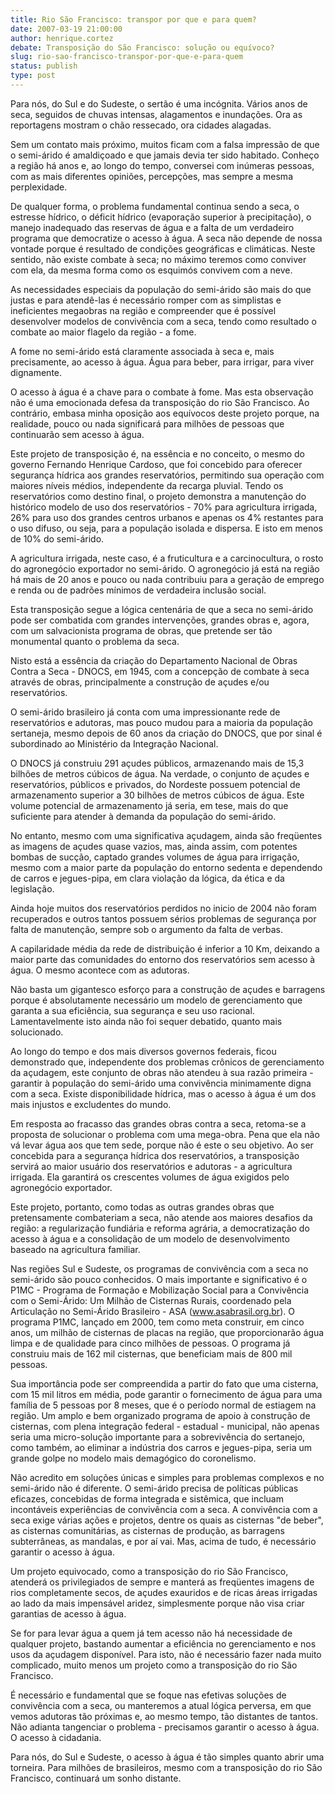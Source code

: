 ```yaml
---
title: Rio São Francisco: transpor por que e para quem?  
date: 2007-03-19 21:00:00
author: henrique.cortez
debate: Transposição do São Francisco: solução ou equívoco?  
slug: rio-sao-francisco-transpor-por-que-e-para-quem
status: publish 
type: post
---
```


  
  
Para nós, do Sul e do Sudeste, o sertão é uma incógnita. Vários anos de seca, seguidos de chuvas intensas, alagamentos e inundações. Ora as reportagens mostram o chão ressecado, ora cidades alagadas.   
  
  
Sem um contato mais próximo, muitos ficam com a falsa impressão de que o semi-árido é amaldiçoado e que jamais devia ter sido habitado. Conheço a região há anos e, ao longo do tempo, conversei com inúmeras pessoas, com as mais diferentes opiniões, percepções, mas sempre a mesma perplexidade.  
  
  
De qualquer forma, o problema fundamental continua sendo a seca, o estresse hídrico, o déficit hídrico (evaporação superior à precipitação), o manejo inadequado das reservas de água e a falta de um verdadeiro programa que democratize o acesso à água. A seca não depende de nossa vontade porque é resultado de condições geográficas e climáticas. Neste sentido, não existe combate à seca; no máximo teremos como conviver com ela, da mesma forma como os esquimós convivem com a neve.   
  
  
As necessidades especiais da população do semi-árido são mais do que justas e para atendê-las é necessário romper com as simplistas e ineficientes megaobras na região e compreender que é possível desenvolver modelos de convivência com a seca, tendo como resultado o combate ao maior flagelo da região - a fome.   
  
  
A fome no semi-árido está claramente associada à seca e, mais precisamente, ao acesso à água. Água para beber, para irrigar, para viver dignamente.   
  
  
O acesso à água é a chave para o combate à fome. Mas esta observação não é uma emocionada defesa da transposição do rio São Francisco. Ao contrário, embasa minha oposição aos equívocos deste projeto porque, na realidade, pouco ou nada significará para milhões de pessoas que continuarão sem acesso à água.   
  
  
Este projeto de transposição é, na essência e no conceito, o mesmo do governo Fernando Henrique Cardoso, que foi concebido para oferecer segurança hídrica aos grandes reservatórios, permitindo sua operação com maiores níveis médios, independente da recarga pluvial. Tendo os reservatórios como destino final, o projeto demonstra a manutenção do histórico modelo de uso dos reservatórios - 70% para agricultura irrigada, 26% para uso dos grandes centros urbanos e apenas os 4% restantes para o uso difuso, ou seja, para a população isolada e dispersa. E isto em menos de 10% do semi-árido.   
  
  
A agricultura irrigada, neste caso, é a fruticultura e a carcinocultura, o rosto do agronegócio exportador no semi-árido. O agronegócio já está na região há mais de 20 anos e pouco ou nada contribuiu para a geração de emprego e renda ou de padrões mínimos de verdadeira inclusão social.   
  
  
Esta transposição segue a lógica centenária de que a seca no semi-árido pode ser combatida com grandes intervenções, grandes obras e, agora, com um salvacionista programa de obras, que pretende ser tão monumental quanto o problema da seca.   
  
  
Nisto está a essência da criação do Departamento Nacional de Obras Contra a Seca - DNOCS, em 1945, com a concepção de combate à seca através de obras, principalmente a construção de açudes e/ou reservatórios.   
  
  
O semi-árido brasileiro já conta com uma impressionante rede de reservatórios e adutoras, mas pouco mudou para a maioria da população sertaneja, mesmo depois de 60 anos da criação do DNOCS, que por sinal é subordinado ao Ministério da Integração Nacional.   
  
  
O DNOCS já construiu 291 açudes públicos, armazenando mais de 15,3 bilhões de metros cúbicos de água. Na verdade, o conjunto de açudes e reservatórios, públicos e privados, do Nordeste possuem potencial de armazenamento superior a 30 bilhões de metros cúbicos de água. Este volume potencial de armazenamento já seria, em tese, mais do que suficiente para atender à demanda da população do semi-árido.   
  
  
No entanto, mesmo com uma significativa açudagem, ainda são freqüentes as imagens de açudes quase vazios, mas, ainda assim, com potentes bombas de sucção, captado grandes volumes de água para irrigação, mesmo com a maior parte da população do entorno sedenta e dependendo de carros e jegues-pipa, em clara violação da lógica, da ética e da legislação.   
  
  
Ainda hoje muitos dos reservatórios perdidos no inicio de 2004 não foram recuperados e outros tantos possuem sérios problemas de segurança por falta de manutenção, sempre sob o argumento da falta de verbas.   
  
  
A capilaridade média da rede de distribuição é inferior a 10 Km, deixando a maior parte das comunidades do entorno dos reservatórios sem acesso à água. O mesmo acontece com as adutoras.  
  
  
Não basta um gigantesco esforço para a construção de açudes e barragens porque é absolutamente necessário um modelo de gerenciamento que garanta a sua eficiência, sua segurança e seu uso racional. Lamentavelmente isto ainda não foi sequer debatido, quanto mais solucionado.   
  
  
Ao longo do tempo e dos mais diversos governos federais, ficou demonstrado que, independente dos problemas crônicos de gerenciamento da açudagem, este conjunto de obras não atendeu à sua razão primeira - garantir à população do semi-árido uma convivência minimamente digna com a seca. Existe disponibilidade hídrica, mas o acesso à água é um dos mais injustos e excludentes do mundo.   
  
  
Em resposta ao fracasso das grandes obras contra a seca, retoma-se a proposta de solucionar o problema com uma mega-obra. Pena que ela não vá levar água aos que tem sede, porque não é este o seu objetivo. Ao ser concebida para a segurança hídrica dos reservatórios, a transposição servirá ao maior usuário dos reservatórios e adutoras - a agricultura irrigada. Ela garantirá os crescentes volumes de água exigidos pelo agronegócio exportador.   
  
  
Este projeto, portanto, como todas as outras grandes obras que pretensamente combateriam a seca, não atende aos maiores desafios da região: a regularização fundiária e reforma agrária, a democratização do acesso à água e a consolidação de um modelo de desenvolvimento baseado na agricultura familiar.   
  
  
Nas regiões Sul e Sudeste, os programas de convivência com a seca no semi-árido são pouco conhecidos. O mais importante e significativo é o P1MC - Programa de Formação e Mobilização Social para a Convivência com o Semi-Árido: Um Milhão de Cisternas Rurais, coordenado pela Articulação no Semi-Árido Brasileiro - ASA (www.asabrasil.org.br). O programa P1MC, lançado em 2000, tem como meta construir, em cinco anos, um milhão de cisternas de placas na região, que proporcionarão água limpa e de qualidade para cinco milhões de pessoas. O programa já construiu mais de 162 mil cisternas, que beneficiam mais de 800 mil pessoas.   
  
  
Sua importância pode ser compreendida a partir do fato que uma cisterna, com 15 mil litros em média, pode garantir o fornecimento de água para uma família de 5 pessoas por 8 meses, que é o período normal de estiagem na região. Um amplo e bem organizado programa de apoio à construção de cisternas, com plena integração federal - estadual - municipal, não apenas seria uma micro-solução importante para a sobrevivência do sertanejo, como também, ao eliminar a indústria dos carros e jegues-pipa, seria um grande golpe no modelo mais demagógico do coronelismo.   
  
  
Não acredito em soluções únicas e simples para problemas complexos e no semi-árido não é diferente. O semi-árido precisa de políticas públicas eficazes, concebidas de forma integrada e sistêmica, que incluam incontáveis experiências de convivência com a seca. A convivência com a seca exige várias ações e projetos, dentre os quais as cisternas "de beber", as cisternas comunitárias, as cisternas de produção, as barragens subterrâneas, as mandalas, e por aí vai. Mas, acima de tudo, é necessário garantir o acesso à água.   
  
  
Um projeto equivocado, como a transposição do rio São Francisco, atenderá os privilegiados de sempre e manterá as freqüentes imagens de rios completamente secos, de açudes exauridos e de ricas áreas irrigadas ao lado da mais impensável aridez, simplesmente porque não visa criar garantias de acesso à água.   
  
  
Se for para levar água a quem já tem acesso não há necessidade de qualquer projeto, bastando aumentar a eficiência no gerenciamento e nos usos da açudagem disponível. Para isto, não é necessário fazer nada muito complicado, muito menos um projeto como a transposição do rio São Francisco.   
  
  
É necessário e fundamental que se foque nas efetivas soluções de convivência com a seca, ou manteremos a atual lógica perversa, em que vemos adutoras tão próximas e, ao mesmo tempo, tão distantes de tantos. Não adianta tangenciar o problema - precisamos garantir o acesso à água. O acesso à cidadania.   
  
  
Para nós, do Sul e Sudeste, o acesso à água é tão simples quanto abrir uma torneira. Para milhões de brasileiros, mesmo com a transposição do rio São Francisco, continuará um sonho distante.

